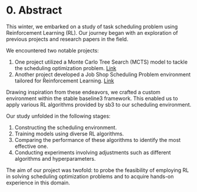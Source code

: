 # 0. Abstract

This winter, we embarked on a study of task scheduling problem using Reinforcement Learning (RL). Our journey began with an exploration of previous projects and research papers in the field.

We encountered two notable projects:
1. One project utilized a Monte Carlo Tree Search (MCTS) model to tackle the scheduling optimization problem. [Link](https://github.com/schrappe/mctsscheduler)
2. Another project developed a Job Shop Scheduling Problem environment tailored for Reinforcement Learning. [Link](https://github.com/prosysscience/JSSEnv)

Drawing inspiration from these endeavors, we crafted a custom environment within the stable baseline3 framework. This enabled us to apply various RL algorithms provided by sb3 to our scheduling environment.

Our study unfolded in the following stages:
1. Constructing the scheduling environment.
2. Training models using diverse RL algorithms.
3. Comparing the performance of these algorithms to identify the most effective one.
4. Conducting experiments involving adjustments such as different algorithms and hyperparameters.

The aim of our project was twofold: to probe the feasibility of employing RL in solving scheduling optimization problems and to acquire hands-on experience in this domain.

